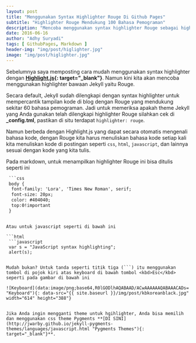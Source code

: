 ```yaml
---
layout: post
title: "Menggunakan Syntax Highlighter Rouge Di Github Pages"
subtitle: "Highlighter Rouge Mendukung 100 Bahasa Pemograman"
description: "Mencoba menggunakan syntax highlighter Rouge sebagai highlighter bawaan Jekyll."
date: 2016-06-16
author: "Adhy Suryadi"
tags: [ GithubPages, Markdown ]
header-img: "img/post/higlighter.jpg"
image: "img/post/higlighter.jpg"
---
```


Sebelumnya saya memposting cara mudah menggunakan syntax highlighter dengan **[Highlight.js](http://adhysuryadi.xyz/memasang-highlight-di-github-pages/ "Highlight.js"){: target="_blank"}**. Namun kini kita akan mencoba menggunakan highlighter bawaan Jekyll yaitu Rouge.

Secara default, Jekyll sudah dilengkapi dengan syntax highlighter untuk mempercantik tampilan kode di blog dengan Rouge yang mendukung sekitar 60 bahasa pemograman. Jadi untuk memeriksa apakah theme Jekyll yang Anda gunakan telah dilengkapi highlighter Rouge silahkan cek di **_config.tml**, pastikan di situ terdapat `highlighter: rouge`.

Namun berbeda dengan Highlight.js yang dapat secara otomatis mengenali bahasa kode, dengan Rouge kita harus menuliskan bahasa kode setiap kali kita menuliskan kode di postingan seperti `css`, `html`, `javascript`, dan lainnya sesuai dengan kode yang kita tulis.

Pada markdown, untuk menampilkan highlighter Rouge ini bisa ditulis seperti ini

```html
 ```css
 body {
  font-family: 'Lora', 'Times New Roman', serif;
  font-size: 20px;
  color: #404040;
  top:0!important
 }
 ```
```

Atau untuk javascript seperti di bawah ini

```html
 ```javascript
 var s = "JavaScript syntax highlighting";
 alert(s);
 ```
```

Mudah bukan? Untuk tanda seperti titik tiga (```) itu menggunakan tombol di pojok kiri atas keyboard di bawah tombol <kbd>Esc</kbd> seperti pada gambar di bawah ini

![Keyboard](data:image/png;base64,R0lGODlhAQABAAD/ACwAAAAAAQABAAACADs= "Keyboard"){: data-src="{{ site.baseurl }}/img/post/kbkoreanblack.jpg" width="614" height="388"}


Jika Anda ingin mengganti theme untuk hgihlighter, Anda bisa memilih dan menggunakan css theme Pygments **[DI SINI](http://jwarby.github.io/jekyll-pygments-themes/languages/javascript.html "Pygments Themes"){: target="_blank"}**.
